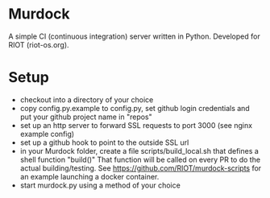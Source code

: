 # Murdock
A simple CI (continuous integration) server written in Python.
Developed for RIOT (riot-os.org).

# Setup

- checkout into a directory of your choice
- copy config.py.example to config.py, set github login credentials and put
  your github project name in "repos"
- set up an http server to forward SSL requests to port 3000 (see nginx example config)
- set up a github hook to point to the outside SSL url
- in your Murdock folder, create a file scripts/build_local.sh that defines a shell function "build()"
  That function will be called on every PR to do the actual building/testing.
  See https://github.com/RIOT/murdock-scripts for an example launching a docker container.
- start murdock.py using a method of your choice
